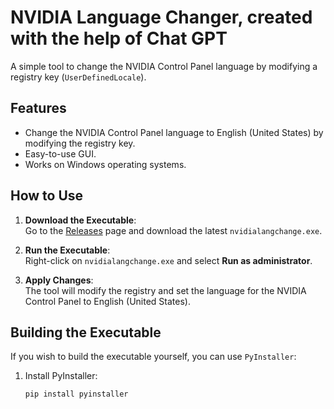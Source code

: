 # NVIDIA Language Changer, created with the help of Chat GPT

A simple tool to change the NVIDIA Control Panel language by modifying a registry key (`UserDefinedLocale`).

## Features
- Change the NVIDIA Control Panel language to English (United States) by modifying the registry key.
- Easy-to-use GUI.
- Works on Windows operating systems.

## How to Use

1. **Download the Executable**:  
   Go to the [Releases](https://github.com/username/nvidia-language-changer/releases) page and download the latest `nvidialangchange.exe`.

2. **Run the Executable**:  
   Right-click on `nvidialangchange.exe` and select **Run as administrator**.

3. **Apply Changes**:  
   The tool will modify the registry and set the language for the NVIDIA Control Panel to English (United States).

## Building the Executable

If you wish to build the executable yourself, you can use `PyInstaller`:

1. Install PyInstaller:  
   ```bash
   pip install pyinstaller
